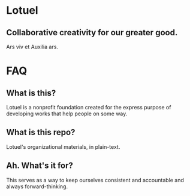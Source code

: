 # Lotuel

## Collaborative creativity for our greater good.

Ars viv et Auxilia ars.

# FAQ

## What is this?

Lotuel is a nonprofit foundation created for the express purpose of developing works that help people on some way.

## What is this repo?

Lotuel's organizational materials, in plain-text.

## Ah. What's it for?

This serves as a way to keep ourselves consistent and accountable and always forward-thinking.
